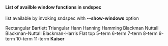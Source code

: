 #### List of availble window functions in sndspec

list available by invoking sndspec with **--show-windows** option

Rectangular
Bartlett
Triangular
Hann
Hanning
Hamming
Blackman
Nuttall
Blackman-Nuttall
Blackman-Harris
Flat top
5-term
6-term
7-term
8-term
9-term
10-term
11-term
**Kaiser**
